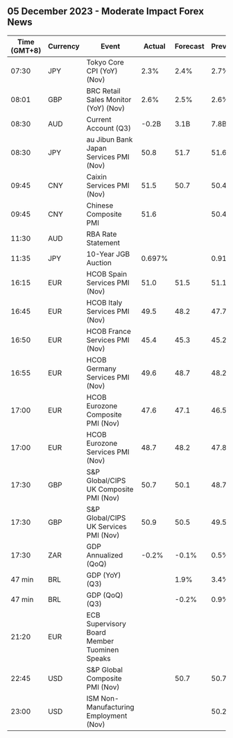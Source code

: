 ## 05 December 2023 - Moderate Impact Forex News

| Time (GMT+8) | Currency | Event | Actual | Forecast | Previous |
|------|----------|-------|--------|----------|----------|
| 07:30 | JPY | Tokyo Core CPI (YoY) (Nov) | 2.3% | 2.4% | 2.7% |
| 08:01 | GBP | BRC Retail Sales Monitor (YoY) (Nov) | 2.6% | 2.5% | 2.6% |
| 08:30 | AUD | Current Account (Q3) | -0.2B | 3.1B | 7.8B |
| 08:30 | JPY | au Jibun Bank Japan Services PMI (Nov) | 50.8 | 51.7 | 51.6 |
| 09:45 | CNY | Caixin Services PMI (Nov) | 51.5 | 50.7 | 50.4 |
| 09:45 | CNY | Chinese Composite PMI | 51.6 |  | 50.4 |
| 11:30 | AUD | RBA Rate Statement |  |  |  |
| 11:35 | JPY | 10-Year JGB Auction | 0.697% |  | 0.910% |
| 16:15 | EUR | HCOB Spain Services PMI (Nov) | 51.0 | 51.5 | 51.1 |
| 16:45 | EUR | HCOB Italy Services PMI (Nov) | 49.5 | 48.2 | 47.7 |
| 16:50 | EUR | HCOB France Services PMI (Nov) | 45.4 | 45.3 | 45.2 |
| 16:55 | EUR | HCOB Germany Services PMI (Nov) | 49.6 | 48.7 | 48.2 |
| 17:00 | EUR | HCOB Eurozone Composite PMI (Nov) | 47.6 | 47.1 | 46.5 |
| 17:00 | EUR | HCOB Eurozone Services PMI (Nov) | 48.7 | 48.2 | 47.8 |
| 17:30 | GBP | S&P Global/CIPS UK Composite PMI (Nov) | 50.7 | 50.1 | 48.7 |
| 17:30 | GBP | S&P Global/CIPS UK Services PMI (Nov) | 50.9 | 50.5 | 49.5 |
| 17:30 | ZAR | GDP Annualized (QoQ) | -0.2% | -0.1% | 0.5% |
| 47 min | BRL | GDP (YoY) (Q3) |  | 1.9% | 3.4% |
| 47 min | BRL | GDP (QoQ) (Q3) |  | -0.2% | 0.9% |
| 21:20 | EUR | ECB Supervisory Board Member Tuominen Speaks |  |  |  |
| 22:45 | USD | S&P Global Composite PMI (Nov) |  | 50.7 | 50.7 |
| 23:00 | USD | ISM Non-Manufacturing Employment (Nov) |  |  | 50.2 |
